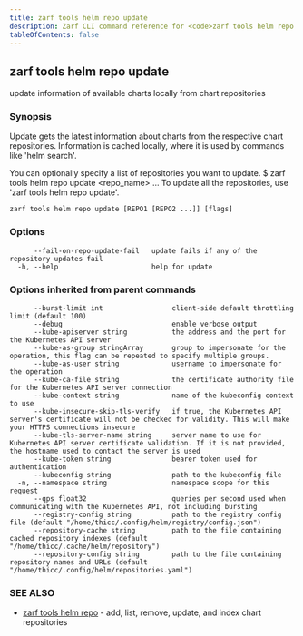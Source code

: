 ```yaml
---
title: zarf tools helm repo update
description: Zarf CLI command reference for <code>zarf tools helm repo update</code>.
tableOfContents: false
---
```


<!-- Page generated by Zarf; DO NOT EDIT -->

## zarf tools helm repo update

update information of available charts locally from chart repositories

### Synopsis


Update gets the latest information about charts from the respective chart repositories.
Information is cached locally, where it is used by commands like 'helm search'.

You can optionally specify a list of repositories you want to update.
	$ zarf tools helm repo update <repo_name> ...
To update all the repositories, use 'zarf tools helm repo update'.


```
zarf tools helm repo update [REPO1 [REPO2 ...]] [flags]
```

### Options

```
      --fail-on-repo-update-fail   update fails if any of the repository updates fail
  -h, --help                       help for update
```

### Options inherited from parent commands

```
      --burst-limit int                 client-side default throttling limit (default 100)
      --debug                           enable verbose output
      --kube-apiserver string           the address and the port for the Kubernetes API server
      --kube-as-group stringArray       group to impersonate for the operation, this flag can be repeated to specify multiple groups.
      --kube-as-user string             username to impersonate for the operation
      --kube-ca-file string             the certificate authority file for the Kubernetes API server connection
      --kube-context string             name of the kubeconfig context to use
      --kube-insecure-skip-tls-verify   if true, the Kubernetes API server's certificate will not be checked for validity. This will make your HTTPS connections insecure
      --kube-tls-server-name string     server name to use for Kubernetes API server certificate validation. If it is not provided, the hostname used to contact the server is used
      --kube-token string               bearer token used for authentication
      --kubeconfig string               path to the kubeconfig file
  -n, --namespace string                namespace scope for this request
      --qps float32                     queries per second used when communicating with the Kubernetes API, not including bursting
      --registry-config string          path to the registry config file (default "/home/thicc/.config/helm/registry/config.json")
      --repository-cache string         path to the file containing cached repository indexes (default "/home/thicc/.cache/helm/repository")
      --repository-config string        path to the file containing repository names and URLs (default "/home/thicc/.config/helm/repositories.yaml")
```

### SEE ALSO

* [zarf tools helm repo](/commands/zarf_tools_helm_repo/)	 - add, list, remove, update, and index chart repositories

